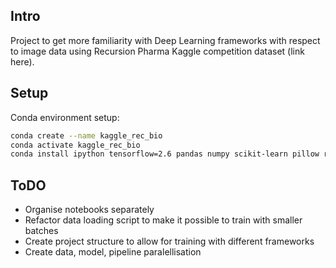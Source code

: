 Intro
-----

Project to get more familiarity with Deep Learning frameworks with respect to image data using Recursion Pharma Kaggle competition dataset (link here).

Setup
-----

Conda environment setup:
```bash
conda create --name kaggle_rec_bio
conda activate kaggle_rec_bio
conda install ipython tensorflow=2.6 pandas numpy scikit-learn pillow retry tqdm matplotlib
```



ToDO
----
  * Organise notebooks separately
  * Refactor data loading script to make it possible to train with smaller batches
  * Create project structure to allow for training with different frameworks
  * Create data, model, pipeline paralellisation



